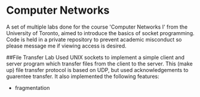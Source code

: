 # Computer Networks
A set of multiple labs done for the course 'Computer Networks I' from the University of Toronto, aimed to introduce the basics of socket programming. Code is held in a private repository to prevent academic misconduct so please message me if viewing access is desired.

##File Transfer Lab
Used UNIX sockets to implement a simple client and server program which transfer files from the client to the server. This (make up) file transfer protocol is based on UDP, but used acknowledgements to guarentee transfer. It also implemented the following features:
* fragmentation
